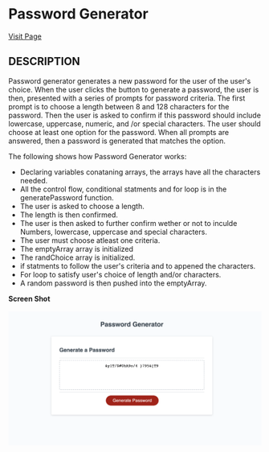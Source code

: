 # **Password Generator**
[Visit Page](https://umairali-bit.github.io/password-generator/ "Password Generator")


## **DESCRIPTION**
Password generator generates a new password for the user of the user's choice. When the user clicks the button to generate a password, the user is then, presented with a series of prompts for password criteria. The first prompt is to choose a length between 8 and 128 characters for the password. Then the user is asked to confirm if this password should include lowercase, uppercase, numeric, and /or special characters. The user should choose at least one option for the password. When all prompts are answered, then a password is generated that matches the option. 



The following shows how Password Generator works:

* Declaring variables conataning arrays, the arrays have all the characters needed.
* All the control flow, conditional statments and for loop is in the generatePassword function.  
* The user is asked to choose a length. 
* The length is then confirmed.
* The user is then asked to further confirm wether or not to inculde Numbers, lowercase, uppercase and special characters. 
* The user must choose atleast one criteria.
* The emptyArray array is initialized
* The randChoice array is initialized.
* if statments to follow the user's criteria and to appened the characters. 
* For loop to satisfy user's choice of length and/or characters.
* A random password is then pushed into the emptyArray.


**Screen Shot**
  <br>
  <br>
![Screen shot](/Develop/screenshot/Screen%20Shot%202021-07-09%20at%203.56.26%20PM.png)
